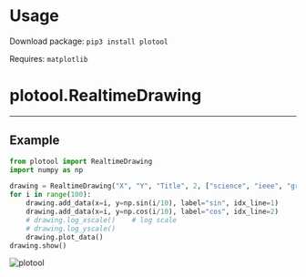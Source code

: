 # Usage

Download package: `pip3 install plotool`

Requires: `matplotlib`


# plotool.RealtimeDrawing

---

## Example

```python
from plotool import RealtimeDrawing
import numpy as np

drawing = RealtimeDrawing("X", "Y", "Title", 2, ["science", "ieee", "grid"])
for i in range(100):
    drawing.add_data(x=i, y=np.sin(i/10), label="sin", idx_line=1)
    drawing.add_data(x=i, y=np.cos(i/10), label="cos", idx_line=2)
    # drawing.log_xscale()    # log scale
    # drawing.log_yscale()
    drawing.plot_data()
drawing.show()
```

![plotool](https://github.com/McLinWxl/Tools/assets/104571247/fedb9015-b4f6-4976-b389-ea1781edbaf3)

